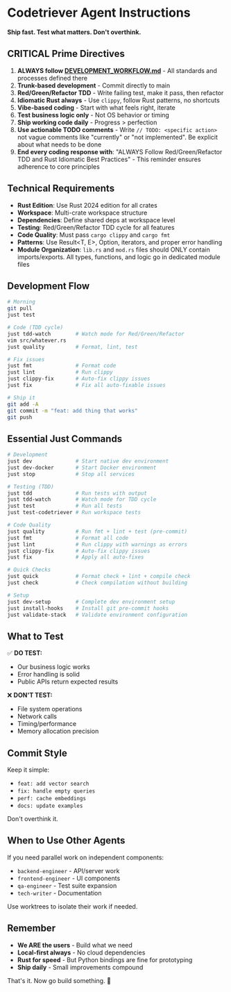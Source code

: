 # Codetriever Agent Instructions

**Ship fast. Test what matters. Don't overthink.**

## **CRITICAL** Prime Directives

1. **ALWAYS follow [DEVELOPMENT_WORKFLOW.md](./DEVELOPMENT_WORKFLOW.md)** - All standards and processes defined there
2. **Trunk-based development** - Commit directly to main
3. **Red/Green/Refactor TDD** - Write failing test, make it pass, then refactor
4. **Idiomatic Rust always** - Use `clippy`, follow Rust patterns, no shortcuts
5. **Vibe-based coding** - Start with what feels right, iterate
6. **Test business logic only** - Not OS behavior or timing
7. **Ship working code daily** - Progress > perfection
8. **Use actionable TODO comments** - Write `// TODO: <specific action>` not vague comments like "currently" or "not implemented". Be explicit about what needs to be done
9. **End every coding response with**: "ALWAYS Follow Red/Green/Refactor TDD and Rust Idiomatic Best Practices" - This reminder ensures adherence to core principles

## Technical Requirements

- **Rust Edition**: Use Rust 2024 edition for all crates
- **Workspace**: Multi-crate workspace structure
- **Dependencies**: Define shared deps at workspace level
- **Testing**: Red/Green/Refactor TDD cycle for all features
- **Code Quality**: Must pass `cargo clippy` and `cargo fmt`
- **Patterns**: Use Result<T, E>, Option<T>, iterators, and proper error handling
- **Module Organization**: `lib.rs` and `mod.rs` files should ONLY contain imports/exports. All types, functions, and logic go in dedicated module files

## Development Flow

```bash
# Morning
git pull
just test

# Code (TDD cycle)
just tdd-watch        # Watch mode for Red/Green/Refactor
vim src/whatever.rs
just quality          # Format, lint, test

# Fix issues
just fmt              # Format code
just lint             # Run clippy
just clippy-fix       # Auto-fix clippy issues
just fix              # Fix all auto-fixable issues

# Ship it
git add -A
git commit -m "feat: add thing that works"
git push
```

## Essential Just Commands

```bash
# Development
just dev              # Start native dev environment
just dev-docker       # Start Docker environment
just stop             # Stop all services

# Testing (TDD)
just tdd              # Run tests with output
just tdd-watch        # Watch mode for TDD cycle
just test             # Run all tests
just test-codetriever # Run workspace tests

# Code Quality
just quality          # Run fmt + lint + test (pre-commit)
just fmt              # Format all code
just lint             # Run clippy with warnings as errors
just clippy-fix       # Auto-fix clippy issues
just fix              # Apply all auto-fixes

# Quick Checks
just quick            # Format check + lint + compile check
just check            # Check compilation without building

# Setup
just dev-setup        # Complete dev environment setup
just install-hooks    # Install git pre-commit hooks
just validate-stack   # Validate environment configuration
```

## What to Test

✅ **DO TEST:**
- Our business logic works
- Error handling is solid  
- Public APIs return expected results

❌ **DON'T TEST:**
- File system operations
- Network calls
- Timing/performance
- Memory allocation precision

## Commit Style

Keep it simple:
- `feat: add vector search`
- `fix: handle empty queries`
- `perf: cache embeddings`
- `docs: update examples`

Don't overthink it.

## When to Use Other Agents

If you need parallel work on independent components:
- `backend-engineer` - API/server work
- `frontend-engineer` - UI components  
- `qa-engineer` - Test suite expansion
- `tech-writer` - Documentation

Use worktrees to isolate their work if needed.

## Remember

- **We ARE the users** - Build what we need
- **Local-first always** - No cloud dependencies
- **Rust for speed** - But Python bindings are fine for prototyping
- **Ship daily** - Small improvements compound

That's it. Now go build something. 🚀